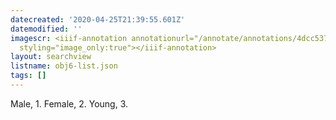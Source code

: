 ```yaml
---
datecreated: '2020-04-25T21:39:55.601Z'
datemodified: ''
imagescr: <iiif-annotation annotationurl="/annotate/annotations/4dcc5378-873d-11ea-8db7-5254008afee6.json"
  styling="image_only:true"></iiif-annotation>
layout: searchview
listname: obj6-list.json
tags: []
---
```

Male, 1. Female, 2. Young, 3.
